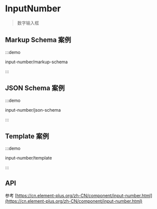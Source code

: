 # InputNumber

> 数字输入框

## Markup Schema 案例

:::demo

input-number/markup-schema

:::

## JSON Schema 案例

:::demo

input-number/json-schema

:::

## Template 案例

:::demo

input-number/template

:::

## API

参考 [https://cn.element-plus.org/zh-CN/component/input-number.html](https://cn.element-plus.org/zh-CN/component/input-number.html)
